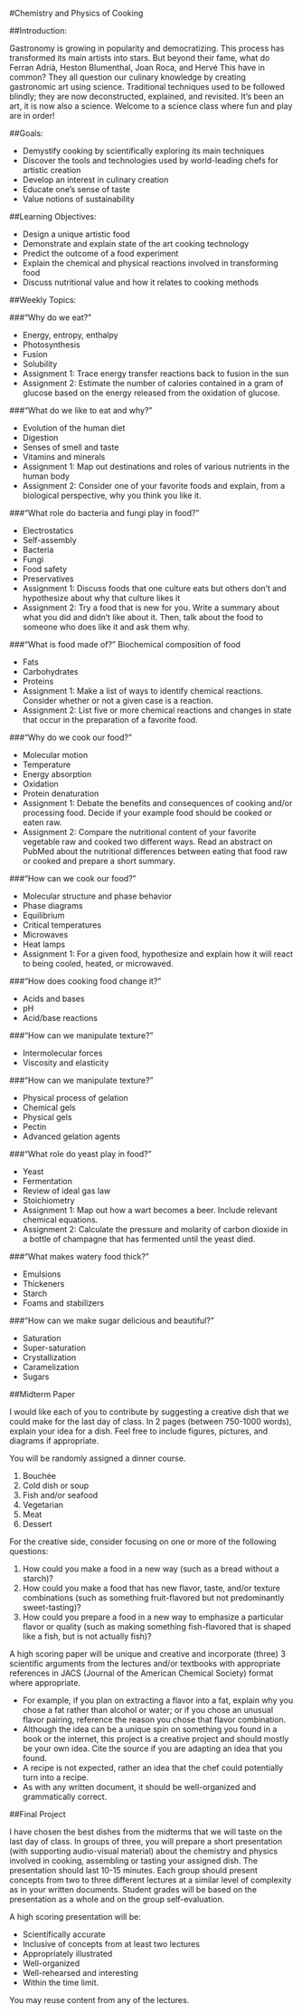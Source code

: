 #Chemistry and Physics of Cooking 

##Introduction:

Gastronomy is growing in popularity and democratizing. 
This process has transformed its main artists into stars. 
But beyond their fame, what do Ferran Adrià, Heston Blumenthal, Joan Roca, and Hervé This have in common? 
They all question our culinary knowledge by creating gastronomic art using science. 
Traditional techniques used to be followed blindly; they are now deconstructed, explained, and revisited. 
It’s been an art, it is now also a science. 
Welcome to a science class where fun and play are in order!

##Goals:
* Demystify cooking by scientifically exploring its main techniques
* Discover the tools and technologies used by world-leading chefs for artistic creation
* Develop an interest in culinary creation
* Educate one’s sense of taste
* Value notions of sustainability

##Learning Objectives:
* Design a unique artistic food
* Demonstrate and explain state of the art cooking technology
* Predict the outcome of a food experiment
* Explain the chemical and physical reactions involved in transforming food 
* Discuss nutritional value and how it relates to cooking methods

##Weekly Topics:

###“Why do we eat?”	

* Energy, entropy, enthalpy
* Photosynthesis
* Fusion
* Solubility 	
* Assignment 1: Trace energy transfer reactions back to fusion in the sun
* Assignment 2: Estimate the number of calories contained in a gram of glucose based on the energy released from the oxidation of glucose.

###“What do we like to eat and why?”	

* Evolution of the human diet
* Digestion
* Senses of smell and taste
* Vitamins and minerals	
* Assignment 1: Map out destinations and roles of various nutrients in the human body	
* Assignment 2: Consider one of your favorite foods and explain, from a biological perspective, why you think you like it.

###“What role do bacteria and fungi play in food?”	

* Electrostatics
* Self-assembly
* Bacteria
* Fungi
* Food safety
* Preservatives
* Assignment 1: Discuss foods that one culture eats but others don’t and hypothesize about why that culture likes it	
* Assignment 2: Try a food that is new for you. Write a summary about what you did and didn’t like about it. Then, talk about the food to someone who does like it and ask them why.

###“What is food made of?”	Biochemical composition of food

* Fats
* Carbohydrates
* Proteins
* Assignment 1: Make a list of ways to identify chemical reactions. Consider whether or not a given case is a reaction.	
* Assignment 2: List five or more chemical reactions and changes in state that occur in the preparation of a favorite food.

###“Why do we cook our food?”	

* Molecular motion
* Temperature
* Energy absorption
* Oxidation
* Protein denaturation	
* Assignment 1: Debate the benefits and consequences of cooking and/or processing food. Decide if your example food should be cooked or eaten raw.	
* Assignment 2: Compare the nutritional content of your favorite vegetable raw and cooked two different ways. Read an abstract on PubMed about the nutritional differences between eating that food raw or cooked and prepare a short summary.

###“How can we cook our food?”	

* Molecular structure and phase behavior
* Phase diagrams
* Equilibrium
* Critical temperatures
* Microwaves
* Heat lamps	
* Assignment 1: For a given food, hypothesize and explain how it will react to being cooled, heated, or microwaved.

###“How does cooking food change it?”	

* Acids and bases
* pH
* Acid/base reactions

###“How can we manipulate texture?”	

* Intermolecular forces
* Viscosity and elasticity

###“How can we manipulate texture?”

* Physical process of gelation
* Chemical gels
* Physical gels
* Pectin
* Advanced gelation agents

###“What role do yeast play in food?” 	

* Yeast
* Fermentation
* Review of ideal gas law
* Stoichiometry	
* Assignment 1:	Map out how a wart becomes a beer. Include relevant chemical equations.	
* Assignment 2: Calculate the pressure and molarity of carbon dioxide in a bottle of champagne that has fermented until the yeast died.

###“What makes watery food thick?”	

* Emulsions
* Thickeners
* Starch
* Foams and stabilizers
	
###“How can we make sugar delicious and beautiful?”	

* Saturation
* Super-saturation
* Crystallization
* Caramelization
* Sugars	

##Midterm Paper

I would like each of you to contribute by suggesting a creative dish that we could make for the last day of class. 
In 2 pages (between 750-1000 words), explain your idea for a dish. 
Feel free to include figures, pictures, and diagrams if appropriate. 

You will be randomly assigned a dinner course.

1.	Bouchée
2.	Cold dish or soup
3.	Fish and/or seafood
4.	Vegetarian
5.	Meat
6.	Dessert

For the creative side, consider focusing on one or more of the following questions:
	
1. How could you make a food in a new way (such as a bread without a starch)?
2. How could you make a food that has new flavor, taste, and/or texture combinations (such as something fruit-flavored but not predominantly sweet-tasting)?
3. How could you prepare a food in a new way to emphasize a particular flavor or quality (such as making something fish-flavored that is shaped like a fish, but is not actually fish)?

A high scoring paper will be unique and creative and incorporate (three) 3 scientific arguments from the lectures and/or textbooks with appropriate references in JACS (Journal of the American Chemical Society) format where appropriate. 

*	For example, if you plan on extracting a flavor into a fat, explain why you chose a fat rather than alcohol or water; or if you chose an unusual flavor pairing, reference the reason you chose that flavor combination. 
*	Although the idea can be a unique spin on something you found in a book or the internet, this project is a creative project and should mostly be your own idea. Cite the source if you are adapting an idea that you found. 
*	A recipe is not expected, rather an idea that the chef could potentially turn into a recipe. 
*	As with any written document, it should be well-organized and grammatically correct.

##Final Project

I have chosen the best dishes from the midterms that we will taste on the last day of class. 
In groups of three, you will prepare a short presentation (with supporting audio-visual material) about the chemistry and physics involved in cooking, assembling or tasting your assigned dish. 
The presentation should last 10-15 minutes. 
Each group should present concepts from two to three different lectures at a similar level of complexity as in your written documents. 
Student grades will be based on the presentation as a whole and on the group self-evaluation.

A high scoring presentation will be:

*	Scientifically accurate
*	Inclusive of concepts from at least two lectures
*	Appropriately illustrated
*	Well-organized
*	Well-rehearsed and interesting 
*	Within the time limit.

You may reuse content from any of the lectures. 
